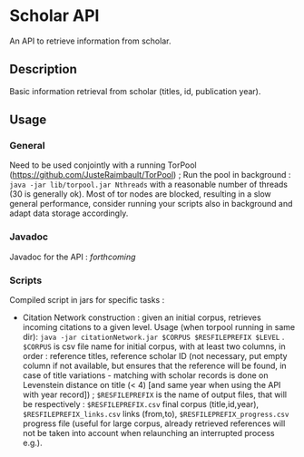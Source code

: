 # Scholar API

An API to retrieve information from scholar.


## Description

Basic information retrieval from scholar (titles, id, publication year).

## Usage

### General

Need to be used conjointly with a running TorPool (https://github.com/JusteRaimbault/TorPool) ; Run the pool in background : `java -jar lib/torpool.jar Nthreads` with a reasonable number of threads (30 is generally ok). Most of tor nodes are blocked, resulting in a slow general performance, consider running your scripts also in background and adapt data storage accordingly.

### Javadoc

Javadoc for the API : *forthcoming*

### Scripts

Compiled script in jars for specific tasks :
  * Citation Network construction : given an initial corpus, retrieves incoming citations to a given level. Usage (when torpool running in same dir): `java -jar citationNetwork.jar $CORPUS $RESFILEPREFIX $LEVEL` . `$CORPUS` is csv file name for initial corpus, with at least two columns, in order : reference titles, reference scholar ID (not necessary, put empty column if not available, but ensures that the reference will be found, in case of title variations - matching with scholar records is done on Levenstein distance on title (< 4) [and same year when using the API with year record]) ; `$RESFILEPREFIX` is the name of output files, that will be respectively : `$RESFILEPREFIX.csv` final corpus (title,id,year), `$RESFILEPREFIX_links.csv` links (from,to), `$RESFILEPREFIX_progress.csv` progress file (useful for large corpus, already retrieved references will not be taken into account when relaunching an interrupted process e.g.).
